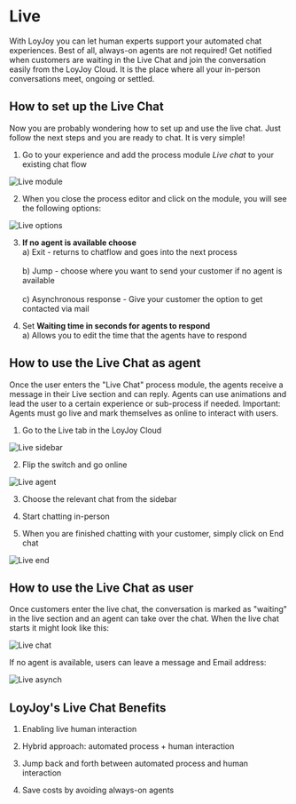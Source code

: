 # Live 

With LoyJoy you can let human experts support your automated chat experiences. Best of all, always-on agents are not required! Get notified when customers are waiting in the Live Chat and join the conversation easily from the LoyJoy Cloud. It is the place where all your in-person conversations meet, ongoing or settled.

## How to set up the Live Chat

Now you are probably wondering how to set up and use the live chat. Just follow the next steps and you are ready to chat. It is very simple! 
 
1. Go to your experience and add the process module <i>Live chat</i> to your existing chat flow

![Live module](live_module.png "Live module")


2. When you close the process editor and click on the module, you will see the following options:

![Live options](live_options.png "Live options")

3. <b>If no agent is available choose</b> 
<br>a) Exit - returns to chatflow and goes into the next process</br> 
<br>b) Jump - choose where you want to send your customer if no agent is available</br> 
<br>c) Asynchronous response - Give your customer the option to get contacted via mail</br> 

4. Set <b>Waiting time in seconds for agents to respond</b> 
<br>a) Allows you to edit the time that the agents have to respond</br> 


## How to use the Live Chat as agent
Once the user enters the "Live Chat" process module, the agents receive a message in their Live section and can reply. Agents can use animations and lead the user to a certain experience or sub-process if needed. Important: Agents must go live and mark themselves as online to interact with users.


1. Go to the Live tab in the LoyJoy Cloud

![Live sidebar](live_sidebar.png "Live sidebar")


2. Flip the switch and go online

![Live agent](live_agent_online.png "Live agent")

3. Choose the relevant chat from the sidebar

4. Start chatting in-person

5. When you are finished chatting with your customer, simply click on End chat

![Live end](live_end.png "Live end")

## How to use the Live Chat as user
Once customers enter the live chat, the conversation is marked as "waiting" in the live section and an agent can take over the chat. When the live chat starts it might look like this:

![Live chat](live_chat.png "Live chat")

If no agent is available, users can leave a message and Email address:

![Live asynch](live_chat_asynch.png "Live asynch")


## LoyJoy's Live Chat Benefits


1. Enabling live human interaction

2. Hybrid approach: automated process + human interaction

3. Jump back and forth between automated process and human interaction

4. Save costs by avoiding always-on agents
